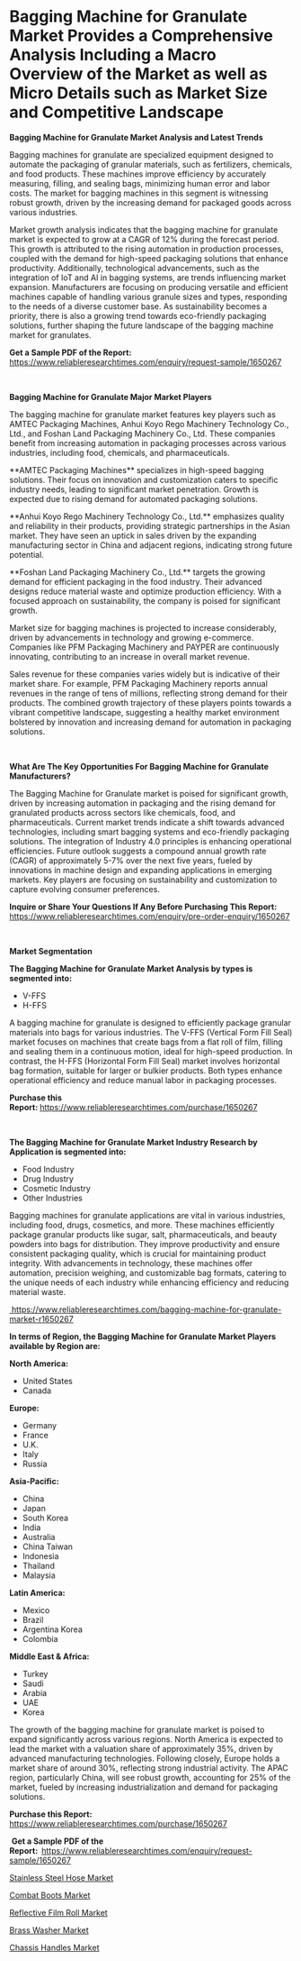 <p><h1>Bagging Machine for Granulate Market Provides a Comprehensive Analysis Including a Macro Overview of the Market as well as Micro Details such as Market Size and Competitive Landscape</h1></p><p><strong>Bagging Machine for Granulate Market Analysis and Latest Trends</strong></p>
<p><p>Bagging machines for granulate are specialized equipment designed to automate the packaging of granular materials, such as fertilizers, chemicals, and food products. These machines improve efficiency by accurately measuring, filling, and sealing bags, minimizing human error and labor costs. The market for bagging machines in this segment is witnessing robust growth, driven by the increasing demand for packaged goods across various industries.</p><p>Market growth analysis indicates that the bagging machine for granulate market is expected to grow at a CAGR of 12% during the forecast period. This growth is attributed to the rising automation in production processes, coupled with the demand for high-speed packaging solutions that enhance productivity. Additionally, technological advancements, such as the integration of IoT and AI in bagging systems, are trends influencing market expansion. Manufacturers are focusing on producing versatile and efficient machines capable of handling various granule sizes and types, responding to the needs of a diverse customer base. As sustainability becomes a priority, there is also a growing trend towards eco-friendly packaging solutions, further shaping the future landscape of the bagging machine market for granulates.</p></p>
<p><strong>Get a Sample PDF of the Report:&nbsp;</strong> <a href="https://www.reliableresearchtimes.com/enquiry/request-sample/1650267?utm_campaign=1266&utm_medium=2&utm_source=Github&utm_content=ia&utm_term=26092024&utm_id=bagging-machine-for-granulate">https://www.reliableresearchtimes.com/enquiry/request-sample/1650267</a></p>
<p>&nbsp;</p>
<p><strong>Bagging Machine for Granulate Major Market Players</strong></p>
<p><p>The bagging machine for granulate market features key players such as AMTEC Packaging Machines, Anhui Koyo Rego Machinery Technology Co., Ltd., and Foshan Land Packaging Machinery Co., Ltd. These companies benefit from increasing automation in packaging processes across various industries, including food, chemicals, and pharmaceuticals.</p><p>**AMTEC Packaging Machines** specializes in high-speed bagging solutions. Their focus on innovation and customization caters to specific industry needs, leading to significant market penetration. Growth is expected due to rising demand for automated packaging solutions.</p><p>**Anhui Koyo Rego Machinery Technology Co., Ltd.** emphasizes quality and reliability in their products, providing strategic partnerships in the Asian market. They have seen an uptick in sales driven by the expanding manufacturing sector in China and adjacent regions, indicating strong future potential.</p><p>**Foshan Land Packaging Machinery Co., Ltd.** targets the growing demand for efficient packaging in the food industry. Their advanced designs reduce material waste and optimize production efficiency. With a focused approach on sustainability, the company is poised for significant growth.</p><p>Market size for bagging machines is projected to increase considerably, driven by advancements in technology and growing e-commerce. Companies like PFM Packaging Machinery and PAYPER are continuously innovating, contributing to an increase in overall market revenue.</p><p>Sales revenue for these companies varies widely but is indicative of their market share. For example, PFM Packaging Machinery reports annual revenues in the range of tens of millions, reflecting strong demand for their products. The combined growth trajectory of these players points towards a vibrant competitive landscape, suggesting a healthy market environment bolstered by innovation and increasing demand for automation in packaging solutions.</p></p>
<p>&nbsp;</p>
<p><strong>What Are The Key Opportunities For Bagging Machine for Granulate Manufacturers?</strong></p>
<p><p>The Bagging Machine for Granulate market is poised for significant growth, driven by increasing automation in packaging and the rising demand for granulated products across sectors like chemicals, food, and pharmaceuticals. Current market trends indicate a shift towards advanced technologies, including smart bagging systems and eco-friendly packaging solutions. The integration of Industry 4.0 principles is enhancing operational efficiencies. Future outlook suggests a compound annual growth rate (CAGR) of approximately 5-7% over the next five years, fueled by innovations in machine design and expanding applications in emerging markets. Key players are focusing on sustainability and customization to capture evolving consumer preferences.</p></p>
<p><strong>Inquire or Share Your Questions If Any Before Purchasing This Report:</strong> <a href="https://www.reliableresearchtimes.com/enquiry/pre-order-enquiry/1650267?utm_campaign=1266&utm_medium=2&utm_source=Github&utm_content=ia&utm_term=26092024&utm_id=bagging-machine-for-granulate">https://www.reliableresearchtimes.com/enquiry/pre-order-enquiry/1650267</a></p>
<p>&nbsp;</p>
<p><strong>Market Segmentation</strong></p>
<p><strong>The Bagging Machine for Granulate Market Analysis by types is segmented into:</strong></p>
<p><ul><li>V-FFS</li><li>H-FFS</li></ul></p>
<p><p>A bagging machine for granulate is designed to efficiently package granular materials into bags for various industries. The V-FFS (Vertical Form Fill Seal) market focuses on machines that create bags from a flat roll of film, filling and sealing them in a continuous motion, ideal for high-speed production. In contrast, the H-FFS (Horizontal Form Fill Seal) market involves horizontal bag formation, suitable for larger or bulkier products. Both types enhance operational efficiency and reduce manual labor in packaging processes.</p></p>
<p><strong>Purchase this Report:&nbsp;</strong><a href="https://www.reliableresearchtimes.com/purchase/1650267?utm_campaign=1266&utm_medium=2&utm_source=Github&utm_content=ia&utm_term=26092024&utm_id=bagging-machine-for-granulate">https://www.reliableresearchtimes.com/purchase/1650267</a></p>
<p>&nbsp;</p>
<p><strong>The Bagging Machine for Granulate Market Industry Research by Application is segmented into:</strong></p>
<p><ul><li>Food Industry</li><li>Drug Industry</li><li>Cosmetic Industry</li><li>Other Industries</li></ul></p>
<p><p>Bagging machines for granulate applications are vital in various industries, including food, drugs, cosmetics, and more. These machines efficiently package granular products like sugar, salt, pharmaceuticals, and beauty powders into bags for distribution. They improve productivity and ensure consistent packaging quality, which is crucial for maintaining product integrity. With advancements in technology, these machines offer automation, precision weighing, and customizable bag formats, catering to the unique needs of each industry while enhancing efficiency and reducing material waste.</p></p>
<p><a href="https://www.reliableresearchtimes.com/bagging-machine-for-granulate-market-r1650267?utm_campaign=1266&utm_medium=2&utm_source=Github&utm_content=ia&utm_term=26092024&utm_id=bagging-machine-for-granulate">&nbsp;https://www.reliableresearchtimes.com/bagging-machine-for-granulate-market-r1650267</a></p>
<p><strong>In terms of Region, the Bagging Machine for Granulate Market Players available by Region are:</strong></p>
<p>
    <p> <strong> North America: </strong>
        <ul>
            <li>United States</li>
            <li>Canada</li>
        </ul>
        </p> 
    <p> <strong> Europe: </strong>
        <ul>
            <li>Germany</li>
            <li>France</li>
            <li>U.K.</li>
            <li>Italy</li>
            <li>Russia</li>
        </ul>
        </p> 
    <p> <strong> Asia-Pacific: </strong>
        <ul>
            <li>China</li>
            <li>Japan</li>
            <li>South Korea</li>
            <li>India</li>
            <li>Australia</li>
            <li>China Taiwan</li>
            <li>Indonesia</li>
            <li>Thailand</li>
            <li>Malaysia</li>
        </ul>
        </p> 
    <p> <strong> Latin America: </strong>
        <ul>
            <li>Mexico</li>
            <li>Brazil</li>
            <li>Argentina Korea</li>
            <li>Colombia</li>
        </ul>
        </p> 
    <p> <strong> Middle East & Africa: </strong>
        <ul>
            <li>Turkey</li>
            <li>Saudi</li>
            <li>Arabia</li>
            <li>UAE</li>
            <li>Korea</li>
        </ul>
    </p>
    </p>
<p><p>The growth of the bagging machine for granulate market is poised to expand significantly across various regions. North America is expected to lead the market with a valuation share of approximately 35%, driven by advanced manufacturing technologies. Following closely, Europe holds a market share of around 30%, reflecting strong industrial activity. The APAC region, particularly China, will see robust growth, accounting for 25% of the market, fueled by increasing industrialization and demand for packaging solutions.</p></p>
<p><strong>Purchase this Report: </strong><a href="https://www.reliableresearchtimes.com/purchase/1650267?utm_campaign=1266&utm_medium=2&utm_source=Github&utm_content=ia&utm_term=26092024&utm_id=bagging-machine-for-granulate">https://www.reliableresearchtimes.com/purchase/1650267</a></p>
<p>&nbsp;<strong>Get a Sample PDF of the Report:&nbsp;&nbsp;</strong><a href="https://www.reliableresearchtimes.com/enquiry/request-sample/1650267?utm_campaign=1266&utm_medium=2&utm_source=Github&utm_content=ia&utm_term=26092024&utm_id=bagging-machine-for-granulate">https://www.reliableresearchtimes.com/enquiry/request-sample/1650267</a></p>
<p><strong></strong></p>
<p><p><a href="https://issuu.com/reportprime-2/docs/stainless-steel-hose-market-size-20_5d4e5453e27eb9?utm_campaign=1266&utm_medium=2&utm_source=Github&utm_content=ia&utm_term=26092024&utm_id=bagging-machine-for-granulate">Stainless Steel Hose Market</a></p><p><a href="https://issuu.com/reportprime-2/docs/combat-boots-market-size-2030.pptx_d39f4e54ba5d6a?utm_campaign=1266&utm_medium=2&utm_source=Github&utm_content=ia&utm_term=26092024&utm_id=bagging-machine-for-granulate">Combat Boots Market</a></p><p><a href="https://www.linkedin.com/pulse/reflective-film-roll-market-outlook-share-analysis--ol2be?trackingId=1qCmLzjwTLylRCVZNsBjdg%3D%3D&utm_campaign=1266&utm_medium=2&utm_source=Github&utm_content=ia&utm_term=26092024&utm_id=bagging-machine-for-granulate">Reflective Film Roll Market</a></p><p><a href="https://www.linkedin.com/pulse/brass-washer-market-indicators-size-regional-breakdown-player-6rknc?trackingId=8CuH%2FovWRFS1ON89c7vdoA%3D%3D&utm_campaign=1266&utm_medium=2&utm_source=Github&utm_content=ia&utm_term=26092024&utm_id=bagging-machine-for-granulate">Brass Washer Market</a></p><p><a href="https://www.linkedin.com/pulse/insights-chassis-handles-industry-market-financial-status-wav7e?trackingId=ardiezUzQHip9EbhctwBvw%3D%3D&utm_campaign=1266&utm_medium=2&utm_source=Github&utm_content=ia&utm_term=26092024&utm_id=bagging-machine-for-granulate">Chassis Handles Market</a></p></p>